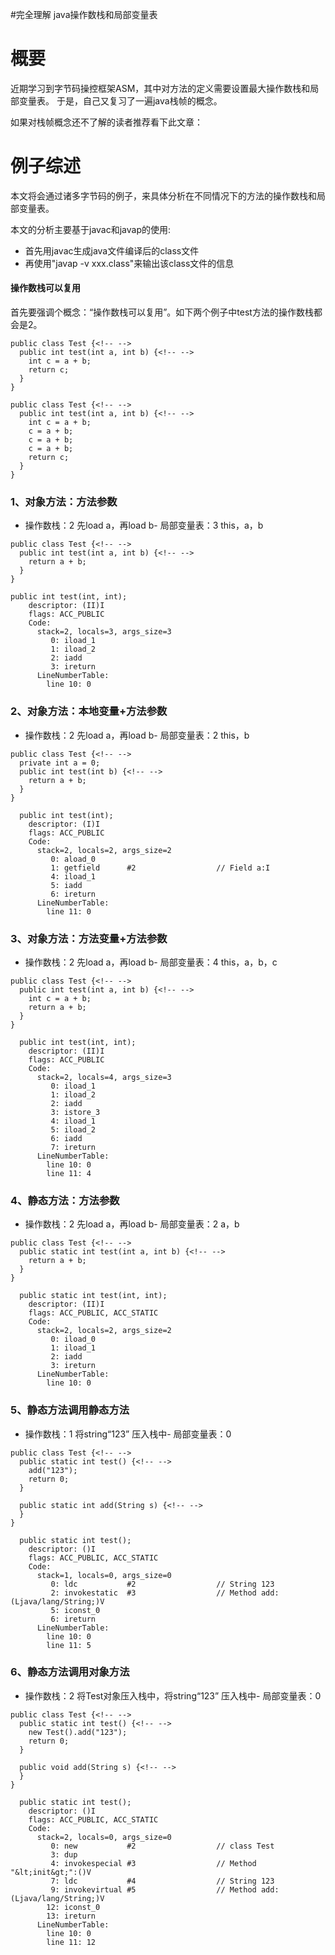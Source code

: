 #完全理解 java操作数栈和局部变量表
# 概要

近期学习到字节码操控框架ASM，其中对方法的定义需要设置最大操作数栈和局部变量表。 于是，自己又复习了一遍java栈帧的概念。

>  
 如果对栈帧概念还不了解的读者推荐看下此文章： 


# 例子综述

本文将会通过诸多字节码的例子，来具体分析在不同情况下的方法的操作数栈和局部变量表。

>  
 本文的分析主要基于javac和javap的使用: 
 - 首先用javac生成java文件编译后的class文件
 - 再使用"javap -v xxx.class"来输出该class文件的信息 


#### 操作数栈可以复用

首先要强调个概念：“操作数栈可以复用”。如下两个例子中test方法的操作数栈都会是2。

```
public class Test {<!-- -->
  public int test(int a, int b) {<!-- -->
    int c = a + b;
    return c;
  }
}

```

```
public class Test {<!-- -->
  public int test(int a, int b) {<!-- -->
    int c = a + b;
    c = a + b;
    c = a + b;
    c = a + b;
    return c;
  }
}

```

### 1、对象方法：方法参数
- 操作数栈：2 先load a，再load b- 局部变量表：3 this，a，b
```
public class Test {<!-- -->
  public int test(int a, int b) {<!-- -->
    return a + b;
  }
}

```

```
public int test(int, int);
    descriptor: (II)I
    flags: ACC_PUBLIC
    Code:
      stack=2, locals=3, args_size=3
         0: iload_1
         1: iload_2
         2: iadd
         3: ireturn
      LineNumberTable:
        line 10: 0

```

### 2、对象方法：本地变量+方法参数
- 操作数栈：2 先load a，再load b- 局部变量表：2 this，b
```
public class Test {<!-- -->
  private int a = 0;
  public int test(int b) {<!-- -->
    return a + b;
  }
}

```

```
  public int test(int);
    descriptor: (I)I
    flags: ACC_PUBLIC
    Code:
      stack=2, locals=2, args_size=2
         0: aload_0
         1: getfield      #2                  // Field a:I
         4: iload_1
         5: iadd
         6: ireturn
      LineNumberTable:
        line 11: 0

```

### 3、对象方法：方法变量+方法参数
- 操作数栈：2 先load a，再load b- 局部变量表：4 this，a，b，c
```
public class Test {<!-- -->
  public int test(int a, int b) {<!-- -->
    int c = a + b;
    return a + b;
  }
}

```

```
  public int test(int, int);
    descriptor: (II)I
    flags: ACC_PUBLIC
    Code:
      stack=2, locals=4, args_size=3
         0: iload_1
         1: iload_2
         2: iadd
         3: istore_3
         4: iload_1
         5: iload_2
         6: iadd
         7: ireturn
      LineNumberTable:
        line 10: 0
        line 11: 4

```

### 4、静态方法：方法参数
- 操作数栈：2 先load a，再load b- 局部变量表：2 a，b
```
public class Test {<!-- -->
  public static int test(int a, int b) {<!-- -->
    return a + b;
  }
}

```

```
  public static int test(int, int);
    descriptor: (II)I
    flags: ACC_PUBLIC, ACC_STATIC
    Code:
      stack=2, locals=2, args_size=2
         0: iload_0
         1: iload_1
         2: iadd
         3: ireturn
      LineNumberTable:
        line 10: 0

```

### 5、静态方法调用静态方法
- 操作数栈：1 将string“123” 压入栈中- 局部变量表：0
```
public class Test {<!-- -->
  public static int test() {<!-- -->
    add("123");
    return 0;
  }

  public static int add(String s) {<!-- -->
  }
}

```

```
  public static int test();
    descriptor: ()I
    flags: ACC_PUBLIC, ACC_STATIC
    Code:
      stack=1, locals=0, args_size=0
         0: ldc           #2                  // String 123
         2: invokestatic  #3                  // Method add:(Ljava/lang/String;)V
         5: iconst_0
         6: ireturn
      LineNumberTable:
        line 10: 0
        line 11: 5

```

### 6、静态方法调用对象方法
- 操作数栈：2 将Test对象压入栈中，将string“123” 压入栈中- 局部变量表：0
```
public class Test {<!-- -->
  public static int test() {<!-- -->
    new Test().add("123");
    return 0;
  }

  public void add(String s) {<!-- -->
  }
}

```

```
  public static int test();
    descriptor: ()I
    flags: ACC_PUBLIC, ACC_STATIC
    Code:
      stack=2, locals=0, args_size=0
         0: new           #2                  // class Test
         3: dup
         4: invokespecial #3                  // Method "&lt;init&gt;":()V
         7: ldc           #4                  // String 123
         9: invokevirtual #5                  // Method add:(Ljava/lang/String;)V
        12: iconst_0
        13: ireturn
      LineNumberTable:
        line 10: 0
        line 11: 12

```